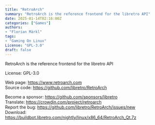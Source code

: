 ```yaml
---
title: "RetroArch"
summary: "RetroArch is the reference frontend for the libretro API"
date: 2025-01-14T02:16:00Z
categories: ["Games"]
authors:
- "Florian Märkl"
tags:
- "Gaming On Linux"
License: "GPL-3.0"
draft: false
---
```


RetroArch is the reference frontend for the libretro API

License: GPL-3.0

Web page: <https://www.retroarch.com>  
Source code: <https://github.com/libretro/RetroArch>

Become a sponsor: <https://github.com/sponsors/libretro>  
Translate: <https://crowdin.com/project/retroarch>  
Report the bug: <https://github.com/libretro/RetroArch/issues/new>  
Download: <https://buildbot.libretro.com/nightly/linux/x86_64/RetroArch_Qt.7z>
